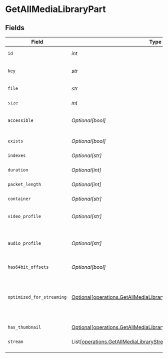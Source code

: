 # GetAllMediaLibraryPart


## Fields

| Field                                                                                                                                            | Type                                                                                                                                             | Required                                                                                                                                         | Description                                                                                                                                      | Example                                                                                                                                          |
| ------------------------------------------------------------------------------------------------------------------------------------------------ | ------------------------------------------------------------------------------------------------------------------------------------------------ | ------------------------------------------------------------------------------------------------------------------------------------------------ | ------------------------------------------------------------------------------------------------------------------------------------------------ | ------------------------------------------------------------------------------------------------------------------------------------------------ |
| `id`                                                                                                                                             | *int*                                                                                                                                            | :heavy_check_mark:                                                                                                                               | Unique part identifier.                                                                                                                          | 418385                                                                                                                                           |
| `key`                                                                                                                                            | *str*                                                                                                                                            | :heavy_check_mark:                                                                                                                               | Key to access this part.                                                                                                                         | /library/parts/418385/1735864239/file.mkv                                                                                                        |
| `file`                                                                                                                                           | *str*                                                                                                                                            | :heavy_check_mark:                                                                                                                               | File path for the part.                                                                                                                          | /mnt/Movies_1/W/Wicked (2024).mkv                                                                                                                |
| `size`                                                                                                                                           | *int*                                                                                                                                            | :heavy_check_mark:                                                                                                                               | File size in bytes.                                                                                                                              | 30649952104                                                                                                                                      |
| `accessible`                                                                                                                                     | *Optional[bool]*                                                                                                                                 | :heavy_minus_sign:                                                                                                                               | Indicates if the part is accessible.                                                                                                             | true                                                                                                                                             |
| `exists`                                                                                                                                         | *Optional[bool]*                                                                                                                                 | :heavy_minus_sign:                                                                                                                               | Indicates if the part exists.                                                                                                                    | true                                                                                                                                             |
| `indexes`                                                                                                                                        | *Optional[str]*                                                                                                                                  | :heavy_minus_sign:                                                                                                                               | N/A                                                                                                                                              | sd                                                                                                                                               |
| `duration`                                                                                                                                       | *Optional[int]*                                                                                                                                  | :heavy_minus_sign:                                                                                                                               | Duration of the part in milliseconds.                                                                                                            | 9610350                                                                                                                                          |
| `packet_length`                                                                                                                                  | *Optional[int]*                                                                                                                                  | :heavy_minus_sign:                                                                                                                               | N/A                                                                                                                                              | 188                                                                                                                                              |
| `container`                                                                                                                                      | *Optional[str]*                                                                                                                                  | :heavy_minus_sign:                                                                                                                               | Container format of the part.                                                                                                                    | mkv                                                                                                                                              |
| `video_profile`                                                                                                                                  | *Optional[str]*                                                                                                                                  | :heavy_minus_sign:                                                                                                                               | Video profile for the part.                                                                                                                      | main 10                                                                                                                                          |
| `audio_profile`                                                                                                                                  | *Optional[str]*                                                                                                                                  | :heavy_minus_sign:                                                                                                                               | The audio profile used for the media (e.g., DTS, Dolby Digital, etc.).                                                                           | dts                                                                                                                                              |
| `has64bit_offsets`                                                                                                                               | *Optional[bool]*                                                                                                                                 | :heavy_minus_sign:                                                                                                                               | N/A                                                                                                                                              | false                                                                                                                                            |
| `optimized_for_streaming`                                                                                                                        | [Optional[operations.GetAllMediaLibraryLibraryOptimizedForStreaming]](../../models/operations/getallmedialibrarylibraryoptimizedforstreaming.md) | :heavy_minus_sign:                                                                                                                               | Has this media been optimized for streaming. NOTE: This can be 0, 1, false or true                                                               |                                                                                                                                                  |
| `has_thumbnail`                                                                                                                                  | [Optional[operations.GetAllMediaLibraryHasThumbnail]](../../models/operations/getallmedialibraryhasthumbnail.md)                                 | :heavy_minus_sign:                                                                                                                               | N/A                                                                                                                                              | 1                                                                                                                                                |
| `stream`                                                                                                                                         | List[[operations.GetAllMediaLibraryStream](../../models/operations/getallmedialibrarystream.md)]                                                 | :heavy_minus_sign:                                                                                                                               | An array of streams for this part.                                                                                                               |                                                                                                                                                  |